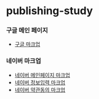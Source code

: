 # publishing-study

### 구글 메인 페이지

- [구글 마크업](https://gureumwoon.github.io/publishing-study/google/google.html)


### 네이버 마크업

- [네이버 메인페이지 마크업](https://gureumwoon.github.io/publishing-study/naver/naver_main.html)
- [네이버 정보입력 마크업](https://gureumwoon.github.io/publishing-study/naver/naver_info.html)
- [네이버 약관동의 마크업](https://gureumwoon.github.io/publishing-study/naver/naver_agree.html)
